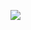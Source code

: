 

<img src="https://cloud.githubusercontent.com/assets/18672435/25557176/ef1c9326-2cc0-11e7-8402-497d21f55ab4.png"></img>